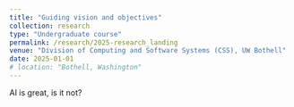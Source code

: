 ```yaml
---
title: "Guiding vision and objectives"
collection: research
type: "Undergraduate course"
permalink: /research/2025-research_landing
venue: "Division of Computing and Software Systems (CSS), UW Bothell"
date: 2025-01-01
# location: "Bothell, Washington"
---
```


AI is great, is it not? 

<!-- Heading 1
======

Heading 2
======

Heading 3
====== -->